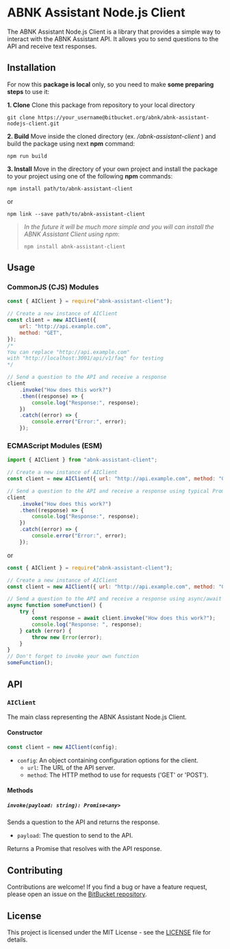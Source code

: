 # ABNK Assistant Node.js Client

The ABNK Assistant Node.js Client is a library that provides a simple way to interact with the ABNK Assistant API. It allows you to send questions to the API and receive text responses.

## Installation

For now this **package is local** only, so you need to make **some preparing steps** to use it:

**1. Clone**
Clone this package from repository to your local directory

```
git clone https://your_username@bitbucket.org/abnk/abnk-assistant-nodejs-client.git
```

**2. Build**
Move inside the cloned directory (ex. _/abnk-assistant-client_ ) and build the package using next **npm** command:

```
npm run build
```

**3. Install**
Move in the directory of your own project and install the package to your project using one of the following **npm** commands:

```
npm install path/to/abnk-assistant-client
```

or

```
npm link --save path/to/abnk-assistant-client
```

> _In the future it will be much more simple and you will can install the ABNK Assistant Client using npm_:
> ```
> npm install abnk-assistant-client
> ```

## Usage

### CommonJS (CJS) Modules

```javascript
const { AIClient } = require("abnk-assistant-client");

// Create a new instance of AIClient
const client = new AIClient({
	url: "http://api.example.com",
	method: "GET",
});
/*  
You can replace "http://api.example.com" 
with "http://localhost:3001/api/v1/faq" for testing 
*/

// Send a question to the API and receive a response
client
	.invoke("How does this work?")
	.then((response) => {
		console.log("Response:", response);
	})
	.catch((error) => {
		console.error("Error:", error);
	});
```

### ECMAScript Modules (ESM)

```javascript
import { AIClient } from "abnk-assistant-client";

// Create a new instance of AIClient
const client = new AIClient({ url: "http://api.example.com", method: "GET" });

// Send a question to the API and receive a response using typical Promise
client
	.invoke("How does this work?")
	.then((response) => {
		console.log("Response:", response);
	})
	.catch((error) => {
		console.error("Error:", error);
	});
```

or

```javascript
const { AIClient } = require("abnk-assistant-client");

// Create a new instance of AIClient
const client = new AIClient({ url: "http://api.example.com", method: "GET" });

// Send a question to the API and receive a response using async/await
async function someFunction() {
	try {
		const response = await client.invoke("How does this work?");
		console.log("Response: ", response);
	} catch (error) {
		throw new Error(error);
	}
}
// Don't forget to invoke your own function
someFunction();
```

## API

### `AIClient`

The main class representing the ABNK Assistant Node.js Client.

#### Constructor

```javascript
const client = new AIClient(config);
```

- `config`: An object containing configuration options for the client.
  - `url`: The URL of the API server.
  - `method`: The HTTP method to use for requests ('GET' or 'POST').

#### Methods

##### `invoke(payload: string): Promise<any>`

Sends a question to the API and returns the response.

- `payload`: The question to send to the API.

Returns a Promise that resolves with the API response.

## Contributing

Contributions are welcome! If you find a bug or have a feature request, please open an issue on the [BitBucket repository](https://bitbucket.org/abnk/abnk-assistant-nodejs-client).

## License

This project is licensed under the MIT License - see the [LICENSE](LICENSE) file for details.
